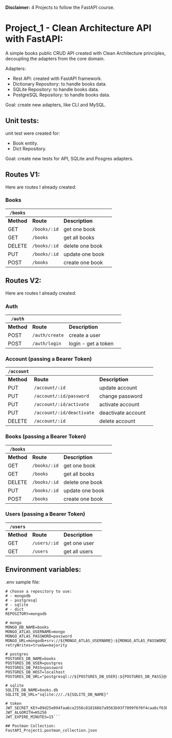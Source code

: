 **Disclaimer:** 4 Projects to follow the FastAPI course.


# Project_1 - Clean Architecture API with FastAPI:

A simple books public CRUD API created with Clean Architecture principles, decoupling the adapters from the core domain.

Adapters:
- Rest API: created with FastAPI framework.
- Dictionary Repository: to handle books data.
- SQLite Repository: to handle books data.
- PostgreSQL Repository: to handle books data.

Goal: create new adapters, like CLI and MySQL.

## Unit tests:

unit test were created for:
- Book entity.
- Dict Repository.

Goal: create new tests for API, SQLite and Posgres adapters.

## Routes V1:

Here are routes I already created:

### Books

|`/books`||||
|-|-|-|-|
|**Method**|**Route**|**Description**|
|GET|`/books/:id`|get one book|
|GET|`/books`|get all books|
|DELETE|`/books/:id`|delete one book|
|PUT|`/books/:id`|update one book|
|POST|`/books`|create one book|

## Routes V2:

Here are routes I already created:

### Auth

|`/auth`||||
|-|-|-|-|
|**Method**|**Route**|**Description**|
|POST|`/auth/create`|create a user|
|POST|`/auth/login`|login - get a token|

### Account (passing a Bearer Token)

|`/account`||||
|-|-|-|-|
|**Method**|**Route**|**Description**|
|PUT|`/account/:id`|update account|
|PUT|`/account/:id/password`|change password|
|PUT|`/account/:id/activate`|activate account|
|PUT|`/account/:id/deactivate`|deactivate account|
|DELETE|`/account/:id`|delete account|

### Books (passing a Bearer Token)

|`/books`||||
|-|-|-|-|
|**Method**|**Route**|**Description**|
|GET|`/books/:id`|get one book|
|GET|`/books`|get all books|
|DELETE|`/books/:id`|delete one book|
|PUT|`/books/:id`|update one book|
|POST|`/books`|create one book|

### Users (passing a Bearer Token)

|`/users`||||
|-|-|-|-|
|**Method**|**Route**|**Description**|
|GET|`/users/:id`|get one user|
|GET|`/users`|get all users|

## Environment variables:

.env sample file:

```
# choose a repository to use:
# - mongodb
# - postgresql
# - sqlite
# - dict
REPOSITORY=mongodb

# mongo
MONGO_DB_NAME=books
MONGO_ATLAS_USERNAME=mongo
MONGO_ATLAS_PASSWORD=password
MONGO_URL=mongodb+srv://${MONGO_ATLAS_USERNAME}:${MONGO_ATLAS_PASSWORD}@cluster0.dgilwiw.mongodb.net/?retryWrites=true&w=majority

# postgres
POSTGRES_DB_NAME=books
POSTGRES_DB_USER=postgres
POSTGRES_DB_PASS=password
POSTGRES_DB_HOST=localhost
POSTGRES_DB_URL="postgresql://${POSTGRES_DB_USER}:${POSTGRES_DB_PASS}@${POSTGRES_DB_HOST}/${POSTGRES_DB_NAME}"

# sqlite
SQLITE_DB_NAME=books.db
SQLITE_DB_URL="sqlite:///./${SQLITE_DB_NAME}"

# token
JWT_SECRET_KEY=09d25e094faa6ca2556c818166b7a9563b93f7099f6f0f4caa6cf63b88e8d3e7
JWT_ALGORITH=HS256
JWT_EXPIRE_MINUTES=15```

## Postman Collection:
FastAPI_Project1.postman_collection.json